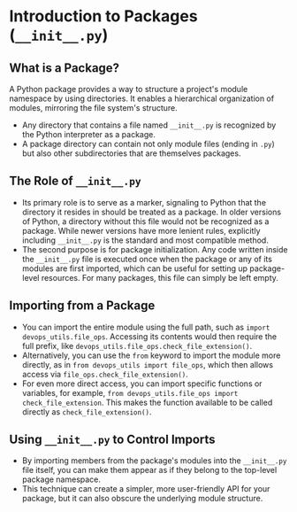 # Introduction to Packages (`__init__.py`)

## What is a Package?

A Python package provides a way to structure a project's module namespace by using directories. It enables a hierarchical organization of modules, mirroring the file system's structure.

- Any directory that contains a file named `__init__.py` is recognized by the Python interpreter as a package.
- A package directory can contain not only module files (ending in `.py`) but also other subdirectories that are themselves packages.

## The Role of `__init__.py`

- Its primary role is to serve as a marker, signaling to Python that the directory it resides in should be treated as a package. In older versions of Python, a directory without this file would not be recognized as a package. While newer versions have more lenient rules, explicitly including `__init__.py` is the standard and most compatible method.
- The second purpose is for package initialization. Any code written inside the `__init__.py` file is executed once when the package or any of its modules are first imported, which can be useful for setting up package-level resources. For many packages, this file can simply be left empty.

## Importing from a Package

- You can import the entire module using the full path, such as `import devops_utils.file_ops`. Accessing its contents would then require the full prefix, like `devops_utils.file_ops.check_file_extension()`.
- Alternatively, you can use the `from` keyword to import the module more directly, as in `from devops_utils import file_ops`, which then allows access via `file_ops.check_file_extension()`.
- For even more direct access, you can import specific functions or variables, for example, `from devops_utils.file_ops import check_file_extension`. This makes the function available to be called directly as `check_file_extension()`.

## Using `__init__.py` to Control Imports

- By importing members from the package's modules into the `__init__.py` file itself, you can make them appear as if they belong to the top-level package namespace.
- This technique can create a simpler, more user-friendly API for your package, but it can also obscure the underlying module structure.
